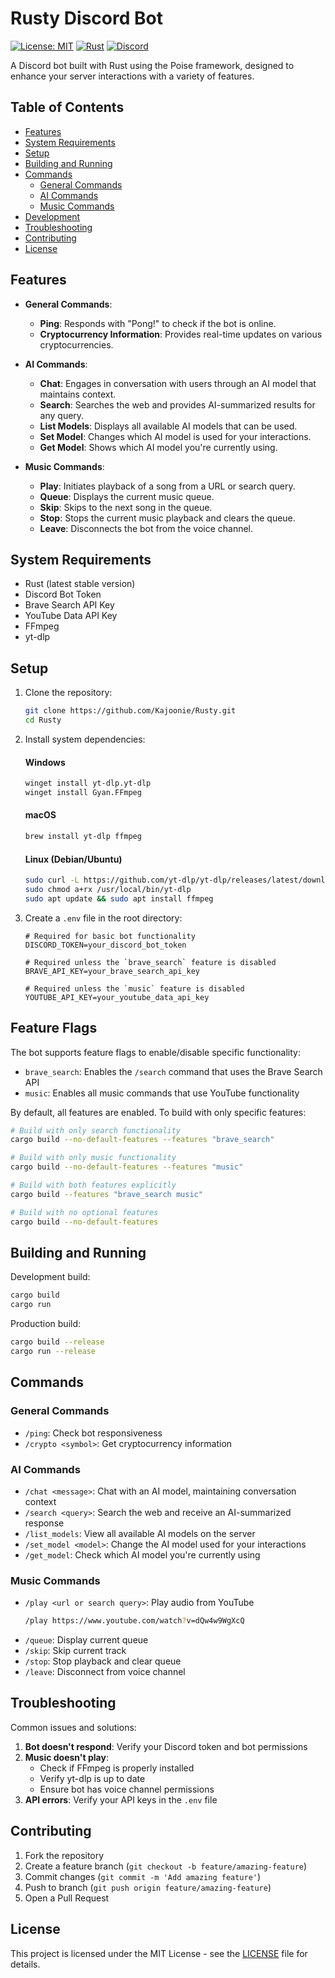 # Rusty Discord Bot

[![License: MIT](https://img.shields.io/badge/License-MIT-yellow.svg)](https://opensource.org/licenses/MIT)
[![Rust](https://img.shields.io/badge/rust-%23000000.svg?style=for-the-badge&logo=rust&logoColor=white)](https://www.rust-lang.org/)
[![Discord](https://img.shields.io/badge/Discord-%235865F2.svg?style=for-the-badge&logo=discord&logoColor=white)](https://discord.com/)

A Discord bot built with Rust using the Poise framework, designed to enhance your server interactions with a variety of features.

## Table of Contents
- [Features](#features)
- [System Requirements](#system-requirements)
- [Setup](#setup)
- [Building and Running](#building-and-running)
- [Commands](#commands)
  - [General Commands](#general-commands)
  - [AI Commands](#ai-commands)
  - [Music Commands](#music-commands)
- [Development](#development)
- [Troubleshooting](#troubleshooting)
- [Contributing](#contributing)
- [License](#license)

## Features

- **General Commands**:
  - **Ping**: Responds with "Pong!" to check if the bot is online.
  - **Cryptocurrency Information**: Provides real-time updates on various cryptocurrencies.

- **AI Commands**:
  - **Chat**: Engages in conversation with users through an AI model that maintains context.
  - **Search**: Searches the web and provides AI-summarized results for any query.
  - **List Models**: Displays all available AI models that can be used.
  - **Set Model**: Changes which AI model is used for your interactions.
  - **Get Model**: Shows which AI model you're currently using.

- **Music Commands**:
  - **Play**: Initiates playback of a song from a URL or search query.
  - **Queue**: Displays the current music queue.
  - **Skip**: Skips to the next song in the queue.
  - **Stop**: Stops the current music playback and clears the queue.
  - **Leave**: Disconnects the bot from the voice channel.

## System Requirements

- Rust (latest stable version)
- Discord Bot Token
- Brave Search API Key
- YouTube Data API Key
- FFmpeg
- yt-dlp

## Setup

1. Clone the repository:
   ```bash
   git clone https://github.com/Kajoonie/Rusty.git
   cd Rusty
   ```

2. Install system dependencies:

   #### Windows
   ```bash
   winget install yt-dlp.yt-dlp
   winget install Gyan.FFmpeg
   ```

   #### macOS
   ```bash
   brew install yt-dlp ffmpeg
   ```

   #### Linux (Debian/Ubuntu)
   ```bash
   sudo curl -L https://github.com/yt-dlp/yt-dlp/releases/latest/download/yt-dlp -o /usr/local/bin/yt-dlp
   sudo chmod a+rx /usr/local/bin/yt-dlp
   sudo apt update && sudo apt install ffmpeg
   ```

3. Create a `.env` file in the root directory:
   ```env
   # Required for basic bot functionality
   DISCORD_TOKEN=your_discord_bot_token
   
   # Required unless the `brave_search` feature is disabled
   BRAVE_API_KEY=your_brave_search_api_key
   
   # Required unless the `music` feature is disabled
   YOUTUBE_API_KEY=your_youtube_data_api_key
   ```

## Feature Flags

The bot supports feature flags to enable/disable specific functionality:

- `brave_search`: Enables the `/search` command that uses the Brave Search API
- `music`: Enables all music commands that use YouTube functionality

By default, all features are enabled. To build with only specific features:

```bash
# Build with only search functionality
cargo build --no-default-features --features "brave_search"

# Build with only music functionality
cargo build --no-default-features --features "music" 

# Build with both features explicitly
cargo build --features "brave_search music"

# Build with no optional features
cargo build --no-default-features
```

## Building and Running

Development build:
```bash
cargo build
cargo run
```

Production build:
```bash
cargo build --release
cargo run --release
```

## Commands

### General Commands
- `/ping`: Check bot responsiveness
- `/crypto <symbol>`: Get cryptocurrency information

### AI Commands
- `/chat <message>`: Chat with an AI model, maintaining conversation context
- `/search <query>`: Search the web and receive an AI-summarized response
- `/list_models`: View all available AI models on the server
- `/set_model <model>`: Change the AI model used for your interactions
- `/get_model`: Check which AI model you're currently using

### Music Commands
- `/play <url or search query>`: Play audio from YouTube
  ```bash
  /play https://www.youtube.com/watch?v=dQw4w9WgXcQ
  ```
- `/queue`: Display current queue
- `/skip`: Skip current track
- `/stop`: Stop playback and clear queue
- `/leave`: Disconnect from voice channel

## Troubleshooting

Common issues and solutions:

1. **Bot doesn't respond**: Verify your Discord token and bot permissions
2. **Music doesn't play**: 
   - Check if FFmpeg is properly installed
   - Verify yt-dlp is up to date
   - Ensure bot has voice channel permissions
3. **API errors**: Verify your API keys in the `.env` file

## Contributing

1. Fork the repository
2. Create a feature branch (`git checkout -b feature/amazing-feature`)
3. Commit changes (`git commit -m 'Add amazing feature'`)
4. Push to branch (`git push origin feature/amazing-feature`)
5. Open a Pull Request

## License

This project is licensed under the MIT License - see the [LICENSE](LICENSE) file for details.
